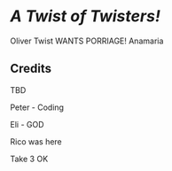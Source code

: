 # _A Twist of Twisters!_

Oliver Twist WANTS PORRIAGE!
Anamaria


## Credits

TBD

Peter - Coding

Eli - GOD

Rico was here 

Take 3 OK